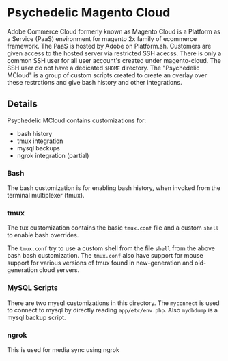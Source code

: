 # Psychedelic Magento Cloud

Adobe Commerce Cloud formerly known as Magento Cloud is a Platform as a Service (PaaS) environment for magento 2x family of ecommerce framework. The PaaS is hosted by Adobe on Platform.sh. Customers are given access to the hosted server via restricted SSH acecss. There is only a common SSH user for all user account's created under magento-cloud. The SSH user do not have a dedicated `$HOME` directory. The "Psychedelic MCloud" is a group of custom scripts created to create an overlay over these restrctions and give bash history and other integrations.

## Details

Psychedelic MCloud contains customizations for:

- bash history
- tmux integration
- mysql backups
- ngrok integration (partial)

### Bash

The bash customization is for enabling bash history, when invoked from the terminal multiplexer (tmux).

### tmux

The tux customization contains the basic `tmux.conf` file and a custom `shell` to enable bash overrides.

The `tmux.conf` try to use a custom shell from the file `shell` from the above bash bash customization.
The `tmux.conf` also have support for mouse support for various versions of tmux found in new-generation and old-generation cloud servers.

### MySQL Scripts

There are two mysql customizations in this directory.
The `myconnect` is used to connect to mysql by directly reading `app/etc/env.php`.
Also `mydbdump` is a mysql backup script.

### ngrok

This is used for media sync using ngrok
